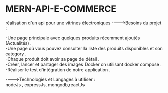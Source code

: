 # MERN-API-E-COMMERCE
réalisation  d'un api  pour une vitrines électroniques
---->Besoins du projet : <br>

-Une page principale avec quelques produits récemment ajoutés (Actualités) .<br>
-Une page où vous pouvez consulter la liste des produits disponibles et son category .<br>
-Chaque produit doit avoir sa page de détail .<br>
-Créer, lancer et partager des images Docker on utilisant docker compose .
-Réaliser le test d'intégration de notre application .
​

---->Technologies et Langages à utiliser : <br>
nodeJs , expressJs, mongodb,reactJs